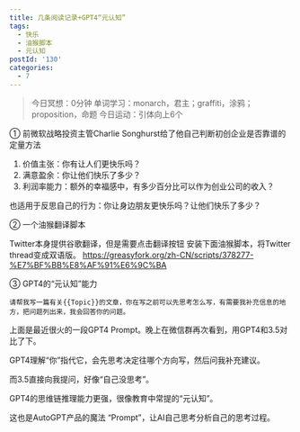 ```yaml
---
title: 几条阅读记录+GPT4“元认知”
tags:
  - 快乐
  - 油猴脚本
  - 元认知
postId: '130'
categories:
  - 7
---
```


> 今日冥想：0分钟
> 单词学习：monarch，君主；graffiti，涂鸦；proposition，命题
> 今日运动：引体向上6个

① 前微软战略投资主管Charlie Songhurst给了他自己判断初创企业是否靠谱的定量方法
1.  价值主张：你有让人们更快乐吗？
2.  满意盈余：你让他们快乐了多少？
3.  利润率能力：额外的幸福感中，有多少百分比可以作为创业公司的收入？

也适用于反思自己的行为：你让身边朋友更快乐吗？让他们快乐了多少？

② 一个油猴翻译脚本

Twitter本身提供谷歌翻译，但是需要点击翻译按钮
安装下面油猴脚本，将Twitter thread变成双语版。
https://greasyfork.org/zh-CN/scripts/378277-%E7%BF%BB%E8%AF%91%E6%9C%BA

③ GPT4的“元认知”能力
```
请帮我写一篇有关{{Topic}}的文章，你在写之前可以先思考怎么写，有需要我补充信息的地方，把问题列出来，我会回答你的问题。
```

上面是最近很火的一段GPT4 Prompt。晚上在微信群再次看到，用GPT4和3.5对比了下。

GPT4理解“你”指代它，会先思考决定往哪个方向写，然后问我补充建议。

而3.5直接向我提问，好像“自己没思考”。

GPT4的思维链推理能力更强，很像教育中常提的“元认知”。

这也是AutoGPT产品的魔法 “Prompt”，让AI自己思考分析自己的思考过程。



